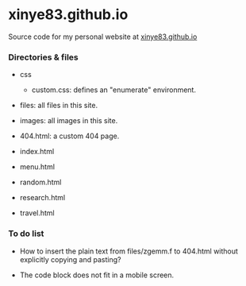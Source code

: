 # xinye83.github.io
 Source code for my personal website at [xinye83.github.io](https://xinye83.github.io/ "xinye83.github.io")

### Directories & files

- css

	- custom.css: defines an "enumerate" environment.

- files: all files in this site.

- images: all images in this site.

- 404.html: a custom 404 page.

- index.html

- menu.html

- random.html

- research.html

- travel.html

### To do list

- How to insert the plain text from files/zgemm.f to 404.html without explicitly copying and pasting?

- The code block does not fit in a mobile screen.
